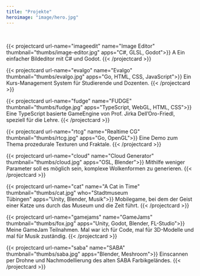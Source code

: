 ```yaml
---
title: "Projekte"
heroimage: "image/hero.jpg"
---
```

<br>

{{< projectcard url-name="imageedit" name="Image Editor" thumbnail="thumbs/image-editor.jpg" apps="C#, GLSL, Godot">}}
A Ein einfacher Bildeditor mit C# und Godot.
{{< /projectcard >}}

{{< projectcard url-name="evalgo" name="Evalgo" thumbnail="thumbs/evalgo.jpg" apps="Go, HTML, CSS, JavaScript">}}
Ein Kurs-Management System für Studierende und Dozenten.
{{< /projectcard >}}

{{< projectcard url-name="fudge" name="FUDGE" thumbnail="thumbs/fudge.jpg" apps="TypeScript, WebGL, HTML, CSS">}}
Eine TypeScript basierte GameEngine von Prof. Jirka Dell’Oro-Friedl, speziell für die Lehre.
{{< /projectcard >}}

{{< projectcard url-name="rtcg" name="Realtime CG" thumbnail="thumbs/rtcg.jpg" apps="Go, OpenGL">}}
Eine Demo zum Thema prozedurale Texturen und Fraktale.
{{< /projectcard >}}

{{< projectcard url-name="cloud" name="Cloud Generator" thumbnail="thumbs/cloud.jpg" apps="OSL, Blender">}}
Mithilfe weniger Parameter soll es möglich sein, komplexe Wolkenformen zu generieren.
{{< /projectcard >}}

{{< projectcard url-name="cat" name="A Cat in Time" thumbnail="thumbs/cat.jpg" who="Stadtmuseum<br>Tübingen" apps="Unity, Blender, Musik">}}
Mobilegame, bei dem der Geist einer Katze uns durch das Museum und die Zeit führt.
{{< /projectcard >}}

{{< projectcard url-name="gamejams" name="GameJams" thumbnail="thumbs/fox.jpg" apps="Unity, Godot, Blender, FL-Studio">}}
Meine GameJam Teilnahmen. Mal war ich für Code, mal für 3D-Modelle und mal für Musik zuständig.
{{< /projectcard >}}
<!--
{{< projectcard url-name="tattoo" name="Tattoo Intros" thumbnail="thumbs/tattoo.jpg" apps="Blender">}}
Intros für einen Online Kurs zum Thema Tattoo Art.
{{< /projectcard >}}
-->
{{< projectcard url-name="saba" name="SABA" thumbnail="thumbs/saba.jpg" apps="Blender, Meshroom">}}
Einscannen per Drohne und Nachmodellierung des alten SABA Farbikgeländes.
{{< /projectcard >}}



<style>
  .page {
    width: 100%;
    max-width: 1400px !important;
    padding-right: 120px !important;
}

.shadow {
  box-shadow: 8px 5px 20px #1114;
}

.lg-sub-html {
  display: none !important;
}

@media screen and (max-width: 960px) {
    .page {
    width: 100%;
    max-width: 100% !important;
    padding-right: 20px !important;
    }
}

hr {
  margin-top: 35px !important;
}

</style>
 